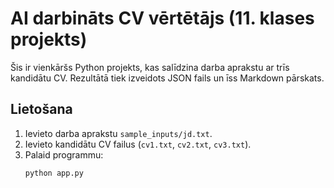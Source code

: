 # AI darbināts CV vērtētājs (11. klases projekts)

Šis ir vienkāršs Python projekts, kas salīdzina darba aprakstu ar trīs kandidātu CV.
Rezultātā tiek izveidots JSON fails un īss Markdown pārskats.

## Lietošana
1. Ievieto darba aprakstu `sample_inputs/jd.txt`.
2. Ievieto kandidātu CV failus (`cv1.txt`, `cv2.txt`, `cv3.txt`).
3. Palaid programmu:
   ```bash
   python app.py

